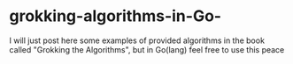 # grokking-algorithms-in-Go-
I will just post here some examples of provided algorithms in the book called "Grokking the Algorithms", but in Go(lang)
feel free to use this
peace
